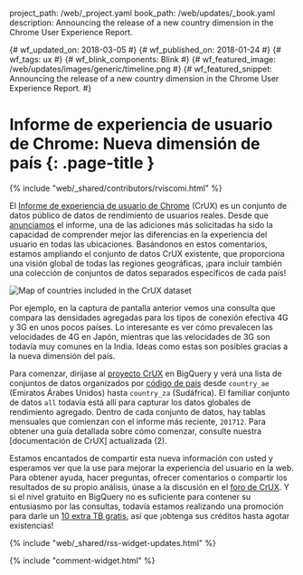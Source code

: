 project_path: /web/_project.yaml
book_path: /web/updates/_book.yaml
description: Announcing the release of a new country dimension in the Chrome User Experience Report.
<span lang="es-x-mtfrom-en">

{# wf_updated_on: 2018-03-05 #}
{# wf_published_on: 2018-01-24 #}
{# wf_tags: ux #}
{# wf_blink_components: Blink #}
{# wf_featured_image: /web/updates/images/generic/timeline.png #}
{# wf_featured_snippet: Announcing the release of a new country dimension in the Chrome User Experience Report. #}

# Informe de experiencia de usuario de Chrome: Nueva dimensión de país {: .page-title }

{% include "web/_shared/contributors/rviscomi.html" %}

<div class="clearfix"></div>

El [Informe de experiencia de usuario de Chrome](/web/tools/chrome-user-experience-report/) (CrUX) es un conjunto de datos público de datos de rendimiento de usuarios reales. Desde que [anunciamos](https://blog.chromium.org/2017/10/introducing-chrome-user-experience-report.html) el informe, una de las adiciones más solicitadas ha sido la capacidad de comprender mejor las diferencias en la experiencia del usuario en todas las ubicaciones. Basándonos en estos comentarios, estamos ampliando el conjunto de datos CrUX existente, que proporciona una visión global de todas las regiones geográficas, ¡para incluir también una colección de conjuntos de datos separados específicos de cada país!

<img src="/web/updates/images/2018/01/crux-countries.png"
    alt="Map of countries included in the CrUX dataset"/>

Por ejemplo, en la captura de pantalla anterior vemos una consulta que compara las densidades agregadas para los tipos de conexión efectiva 4G y 3G en unos pocos países. Lo interesante es ver cómo prevalecen las velocidades de 4G en Japón, mientras que las velocidades de 3G son todavía muy comunes en la India. Ideas como estas son posibles gracias a la nueva dimensión del país.

Para comenzar, diríjase al [proyecto CrUX](https://bigquery.cloud.google.com/dataset/chrome-ux-report:all) en BigQuery y verá una lista de conjuntos de datos organizados por [código de país](https://en.wikipedia.org/wiki/ISO_3166-1_alpha-2) desde `country_ae` (Emiratos Árabes Unidos) hasta `country_za` (Sudáfrica). El familiar conjunto de datos `all` todavía está allí para capturar los datos globales de rendimiento agregado. Dentro de cada conjunto de datos, hay tablas mensuales que comienzan con el informe más reciente, `201712`. Para obtener una guía detallada sobre cómo comenzar, consulte nuestra [documentación de CrUX] actualizada (2).

Estamos encantados de compartir esta nueva información con usted y esperamos ver que la use para mejorar la experiencia del usuario en la web. Para obtener ayuda, hacer preguntas, ofrecer comentarios o compartir los resultados de su propio análisis, únase a la discusión en el [foro de CrUX](https://groups.google.com/a/chromium.org/forum/#!forum/chrome-ux-report). Y si el nivel gratuito en BigQuery no es suficiente para contener su entusiasmo por las consultas, todavía estamos realizando una promoción para darle un [10 extra TB gratis](https://docs.google.com/forms/d/e/1FAIpQLSeMYnz93JQuO7rPewVrKpLfxO7JREOysti0CQyRo31bc7cXHA/viewform), así que ¡obtenga sus créditos hasta agotar existencias!

{% include "web/_shared/rss-widget-updates.html" %}

{% include "comment-widget.html" %}

</span>